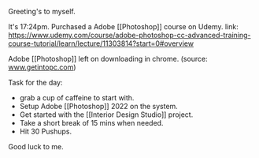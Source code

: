 Greeting's to myself.

It's 17:24pm.
Purchased a Adobe [[Photoshop]] course on Udemy.
link: https://www.udemy.com/course/adobe-photoshop-cc-advanced-training-course-tutorial/learn/lecture/11303814?start=0#overview

Adobe [[Photoshop]] left on downloading in chrome.
(source: www.getintopc.com)

Task for the day: 
- grab a cup of caffeine to start with.
- Setup Adobe [[Photoshop]] 2022 on the system.
- Get started with the [[Interior Design Studio]] project. 
- Take a short break of 15 mins when needed. 
- Hit 30 Pushups.

Good luck to me. 

